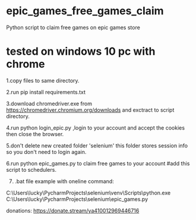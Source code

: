 # epic_games_free_games_claim
Python script to claim free games on epic games store

# tested on windows 10 pc with chrome

1.copy files to same directory.

2.run pip install requirements.txt

3.download chromedriver.exe from https://chromedriver.chromium.org/downloads and exctract to script directory.

4.run python login_epic.py ,login to your account and accept the cookies then close the browser.

5.don't delete new created folder 'selenium' this folder stores session info so you don't need to login again.

6.run python epic_games.py to claim free games to your account #add this script to schedulers.

7. .bat file example with oneline command:

C:\Users\lucky\PycharmProjects\selenium\venv\Scripts\python.exe C:\Users\lucky\PycharmProjects\selenium\epic_games.py


donations: https://donate.stream/ya410012969446716
